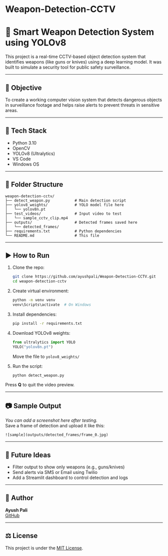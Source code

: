 # Weapon-Detection-CCTV


# 🔫 Smart Weapon Detection System using YOLOv8

This project is a real-time CCTV-based object detection system that identifies weapons (like guns or knives) using a deep learning model. It was built to simulate a security tool for public safety surveillance.

---

## 📌 Objective

To create a working computer vision system that detects dangerous objects in surveillance footage and helps raise alerts to prevent threats in sensitive areas.

---

## 🧠 Tech Stack

- Python 3.10
- OpenCV
- YOLOv8 (Ultralytics)
- VS Code
- Windows OS

---

## 📂 Folder Structure

```
weapon-detection-cctv/
├── detect_weapon.py           # Main detection script
├── yolov8_weights/            # YOLO model file here
│   └── yolov8n.pt
├── test_videos/               # Input video to test
│   └── sample_cctv_clip.mp4
├── outputs/                   # Detected frames saved here
│   └── detected_frames/
├── requirements.txt           # Python dependencies
└── README.md                  # This file
```

---

## ▶️ How to Run

1. Clone the repo:
   ```bash
   git clone https://github.com/ayushpali/Weapon-Detection-CCTV.git
   cd weapon-detection-cctv
   ```

2. Create virtual environment:
   ```bash
   python -m venv venv
   venv\Scripts\activate  # On Windows
   ```

3. Install dependencies:
   ```bash
   pip install -r requirements.txt
   ```

4. Download YOLOv8 weights:
   ```python
   from ultralytics import YOLO
   YOLO("yolov8n.pt")
   ```
   Move the file to `yolov8_weights/`

5. Run the script:
   ```bash
   python detect_weapon.py
   ```

Press **Q** to quit the video preview.

---

## 📷 Sample Output

*You can add a screenshot here after testing.*  
Save a frame of detection and upload it like this:

```
![sample](outputs/detected_frames/frame_0.jpg)
```

---

## 📌 Future Ideas

- Filter output to show only weapons (e.g., guns/knives)
- Send alerts via SMS or Email using Twilio
- Add a Streamlit dashboard to control detection and logs

---

## 🙋 Author

**Ayush Pali**  
[GitHub](https://github.com/ayushpali/Weapon-Detection-CCTV)

---

## ⚖️ License

This project is under the [MIT License](LICENSE).
